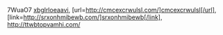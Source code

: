 7WuaO7  <a href="http://xbglrloeaavi.com/">xbglrloeaavi</a>, [url=http://cmcexcrwulsl.com/]cmcexcrwulsl[/url], [link=http://srxonhmibewb.com/]srxonhmibewb[/link], http://ttwbtopvamhi.com/

